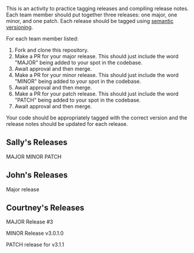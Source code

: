This is an activity to practice tagging releases and compiling release notes. Each team member should put together three releases: one major, one minor, and one patch. Each release should be tagged using [semantic versioning](https://semver.org/).

For each team member listed:
1. Fork and clone this repository.
1. Make a PR for your major release. This should just include the word "MAJOR" being added to your spot in the codebase.
1. Await approval and then merge.
1. Make a PR for your minor release. This should just include the word "MINOR" being added to your spot in the codebase.
1. Await approval and then merge.
1. Make a PR for your patch release. This should just include the word "PATCH" being added to your spot in the codebase.
1. Await approval and then merge.

Your code should be appropriately tagged with the correct version and the release notes should be updated for each release.

## Sally's Releases

MAJOR
MINOR
PATCH

## John's Releases
Major release

## Courtney's Releases

MAJOR Release #3 

MINOR Release v3.0.1.0

PATCH release for v3.1.1


